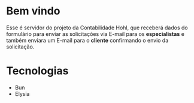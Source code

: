 # Bem vindo

Esse é servidor do projeto da Contabilidade Hohl, que receberá dados do formulário para enviar as solicitações via E-mail para os <b>especialistas</b> e também enviara um E-mail para o <b>cliente</b>  confirmando o envio da solicitação.

# Tecnologias

<ul>
  <li>Bun</li>
  <li>Elysia</li>
</ul>
